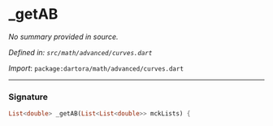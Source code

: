 # _getAB

_No summary provided in source._

_Defined in: `src/math/advanced/curves.dart`_

_Import_: `package:dartora/math/advanced/curves.dart`


---


### Signature

```dart
List<double> _getAB(List<List<double>> mckLists) {
```
